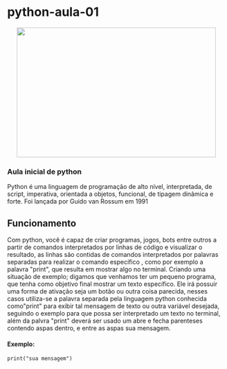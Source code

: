 # python-aula-01

<p align="center">
  <img width="460" height="300" src="https://user-images.githubusercontent.com/57453192/87078882-a5277500-c1fb-11ea-9b38-7bdd1f7ce09e.png">
</p>



### Aula inicial de python
Python é uma linguagem de programação de alto nível, interpretada, de script,
imperativa, orientada a objetos, funcional, de tipagem dinâmica e forte. Foi lançada por Guido van Rossum em 1991
## Funcionamento
Com python, você é capaz de criar programas, jogos, bots entre outros a partir de comandos interpretados por
linhas de código e visualizar o resultado, as linhas são contidas de comandos interpretados por palavras separadas para realizar o comando específico
, como por exemplo a palavra "print", que resulta em mostrar algo no terminal. Criando uma situação de exemplo; digamos que venhamos ter um pequeno 
programa, que tenha como objetivo final mostrar um texto específico. Ele irá possuir uma forma de ativação seja um botão ou outra coisa parecida,
nesses casos utiliza-se a palavra separada pela linguagem python conhecida como"print" para exibir tal mensagem de texto ou outra variável desejada, 
seguindo o exemplo para que possa ser interpretado um texto no terminal, além da palvra "print" deverá ser usado um abre e fecha parenteses contendo aspas dentro, e entre 
as aspas sua mensagem.  
#### Exemplo: 

```
print("sua mensagem")
```
